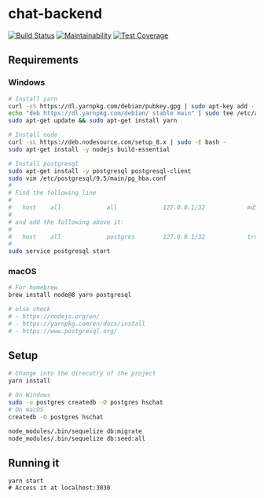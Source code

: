 # chat-backend

[![Build Status](https://travis-ci.org/smarthome-lab/chat-backend.svg?branch=master)](https://travis-ci.org/smarthome-lab/chat-backend)   [![Maintainability](https://api.codeclimate.com/v1/badges/0ac623551e828a20e367/maintainability)](https://codeclimate.com/github/hschat/backend/maintainability)   [![Test Coverage](https://api.codeclimate.com/v1/badges/0ac623551e828a20e367/test_coverage)](https://codeclimate.com/github/hschat/backend/test_coverage) 

## Requirements

### Windows

```bash
# Install yarn
curl -sS https://dl.yarnpkg.com/debian/pubkey.gpg | sudo apt-key add -
echo "deb https://dl.yarnpkg.com/debian/ stable main" | sudo tee /etc/apt/sources.list.d/yarn.list
sudo apt-get update && sudo apt-get install yarn

# Install node
curl -sL https://deb.nodesource.com/setup_8.x | sudo -E bash -
sudo apt-get install -y nodejs build-essential

# Install postgresql
sudo apt-get install -y postgresql postgresql-client
sudo vim /etc/postgresql/9.5/main/pg_hba.conf
#
# Find the following line 
#
#   host    all             all             127.0.0.1/32            md5
#
# and add the following above it:
#
#   host    all             postgres        127.0.0.1/32            trust
#
sudo service postgresql start 
```

### macOS

```bash
# For homebrew
brew install node@8 yarn postgresql

# else check 
# - https://nodejs.org/en/
# - https://yarnpkg.com/en/docs/install
# - https://www.postgresql.org/
```

## Setup

```bash
# Change into the direcotry of the project
yarn install

# On Windows
sudo -u postgres createdb -O postgres hschat
# On macOS
createdb -O postgres hschat

node_modules/.bin/sequelize db:migrate
node_modules/.bin/sequelize db:seed:all
```

## Running it

```
yarn start
# Access it at localhost:3030
```


